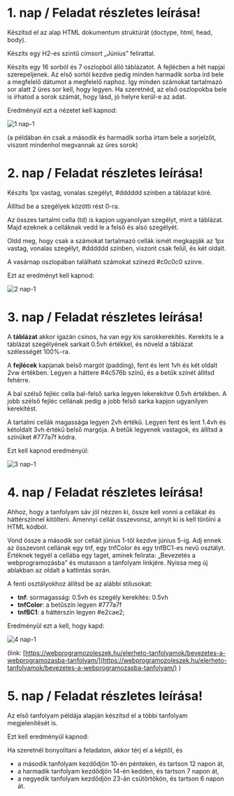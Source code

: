 # 1. nap / Feladat részletes leírása!

Készítsd el az alap HTML dokumentum struktúrát (doctype, html, head, body).

Készíts egy H2-es szintű címsort „Június” felirattal.

Készíts egy 16 sorból és 7 oszlopból álló táblázatot. A fejlécben a hét napjai szerepeljenek. Az első sortól kezdve pedig minden harmadik sorba írd bele a megfelelő dátumot a megfelelő naphoz. Így minden számokat tartalmazó sor alatt 2 üres sor kell, hogy legyen. Ha szeretnéd, az első oszlopokba bele is írhatod a sorok számát, hogy lásd, jó helyre kerül-e az adat.

Eredményül ezt a nézetet kell kapnod:

![1 nap-1](https://user-images.githubusercontent.com/92752026/173111816-7c1aa313-5b61-466a-be37-0eddbbe3925e.png)

(a példában én csak a második és harmadik sorba írtam bele a sorjelzőt, viszont mindenhol megvannak az üres sorok)

# 2. nap / Feladat részletes leírása!

Készíts 1px vastag, vonalas szegélyt, #dddddd színben a táblázat köré.

Állítsd be a szegélyek közötti rést 0-ra.

Az összes tartalmi cella (td) is kapjon ugyanolyan szegélyt, mint a táblázat. Majd ezeknek a celláknak vedd le a felső és alsó szegélyét.

Oldd meg, hogy csak a számokat tartalmazó cellák ismét megkapják az 1px vastag, vonalas szegélyt, #dddddd színben, viszont csak felül, és két oldalt.

A vasárnap oszlopában található számokat színezd #c0c0c0 színre.

Ezt az eredményt kell kapnod:

![2 nap-1](https://user-images.githubusercontent.com/92752026/173106893-3392baeb-c735-4e5f-8127-d9bcf50e46de.png)

# 3. nap / Feladat részletes leírása!

A **táblázat** akkor igazán csinos, ha van egy kis sarokkerekítés. Kerekíts le a táblázat szegélyének sarkait 0.5vh értékkel, és növeld a táblázat szélességét 100%-ra.

A **fejlécek** kapjanak belső margót (padding), fent és lent 1vh és két oldalt 2vw értékben. Legyen a háttere #4c576b színű, és a betűk színét állítsd fehérre.

A bal szélső fejléc cella bal-felső sarka legyen lekerekítve 0.5vh értékben. A jobb szélső fejléc cellának pedig a jobb felső sarka kapjon ugyanilyen kerekítést.

A tartalmi cellák magassága legyen 2vh értékű. Legyen fent és lent 1.4vh és kétoldalt 3vh értékű belső margója. A betűk legyenek vastagok, és állítsd a színűket #777a7f kódra.

Ezt kell kapnod eredményül:

![3 nap-1](https://user-images.githubusercontent.com/92752026/173191397-0f0a07a1-7507-4895-a138-61d191975b57.png)

# 4. nap / Feladat részletes leírása!

Ahhoz, hogy a tanfolyam sáv jól nézzen ki, össze kell vonni a cellákat és háttérszínnel kitölteni. Amennyi cellát összevonsz, annyit ki is kell törölni a HTML kódból.

Vond össze a második sor celláit június 1-től kezdve június 5-ig. Adj ennek az összevont cellának egy tnf, egy tnfColor és egy tnfBC1-es nevű osztályt. Értéknek tegyél a cellába egy <a> taget, aminek felirata: „Bevezetés a webprogramozásba” és mutasson a tanfolyam linkjére. Nyissa meg új ablakban az oldalt a kattintás során.

A fenti osztályokhoz állítsd be az alábbi stílusokat:
- **tnf**: sormagasság: 0.5vh és szegély kerekítés: 0.5vh
- **tnfColor**: a betűszín legyen #777a7f
- **tnfBC1**: a háttérszín legyen #e2cae2;

Eredményül ezt a kell, hogy kapd:
  
![4 nap-1](https://user-images.githubusercontent.com/92752026/173239336-60fe8bc2-a5fb-4c1d-bf9e-682d8feb4b43.png)
  
(link: [https://webprogramozoleszek.hu/elerheto-tanfolyamok/bevezetes-a-webprogramozasba-tanfolyam/](https://webprogramozoleszek.hu/elerheto-tanfolyamok/bevezetes-a-webprogramozasba-tanfolyam/) )
  
 # 5. nap / Feladat részletes leírása!
  
 Az első tanfolyam példája alapján készítsd el a többi tanfolyam megjelenítését is.

Ezt kell eredményül kapnod:
  
Ha szeretnél bonyolítani a feladaton, akkor térj el a képtől, és

- a második tanfolyam kezdődjön 10-én pénteken, és tartson 12 napon át,
- a harmadik tanfolyam kezdődjön 14-én kedden, és tartson 7 napon át,
- a negyedik tanfolyam kezdődjön 23-án csütörtökön, és tartson 6 napon át.
